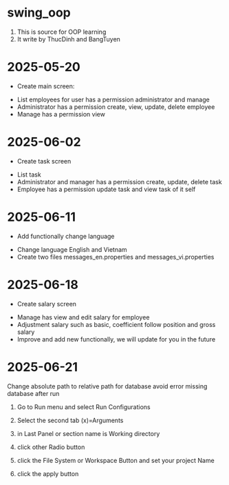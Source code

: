 # swing_oop
1. This is source for OOP learning
2. It write by ThucDinh and BangTuyen

# 2025-05-20
- Create main screen:
<ul>
<li>List employees for user has a permission administrator and manage</li>
<li>Administrator has a permission create, view, update, delete employee</li>
<li>Manage has a permission view</li>
</ul>	

# 2025-06-02
- Create task screen
<ul>
<li>List task</li>
<li>Administrator and manager has a permission create, update, delete task</li>
<li>Employee has a permission update task and view task of it self</li>
</ul>


# 2025-06-11
- Add functionally change language
<ul>
<li>Change language English and Vietnam </li>
<li>Create two files messages_en.properties and messages_vi.properties</li>
</ul>

# 2025-06-18
- Create salary screen
<ul>
<li> Manage has view and edit salary for employee</li>
<li> Adjustment salary such as basic, coefficient follow position and gross salary</li>
<li> Improve and add new functionally, we will update for you in the future</li>
</ul>


# 2025-06-21
Change absolute path to relative path for database avoid error missing database after run

1) Go to Run menu and select Run Configurations

2) Select the second tab (x)=Arguments

3) in Last Panel or section name is Working directory

4) click other Radio button

5) click the File System or Workspace Button and set your project Name

6) click the apply button
